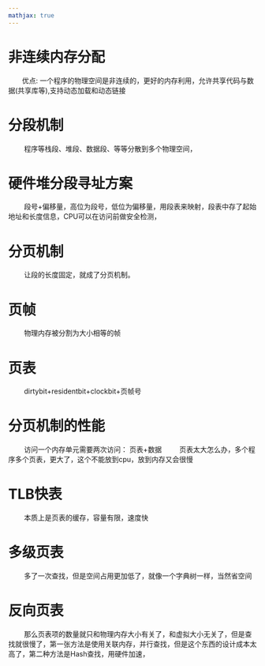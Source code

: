 ```yaml
---
mathjax: true
---
```



# 非连续内存分配
&emsp;&emsp;优点: 一个程序的物理空间是非连续的，更好的内存利用，允许共享代码与数据(共享库等),支持动态加载和动态链接
# 分段机制
&emsp;&emsp; 程序等栈段、堆段、数据段、等等分散到多个物理空间，
# 硬件堆分段寻址方案
&emsp;&emsp; 段号+偏移量，高位为段号，低位为偏移量，用段表来映射，段表中存了起始地址和长度信息，CPU可以在访问前做安全检测，
# 分页机制
&emsp;&emsp; 让段的长度固定，就成了分页机制。
# 页帧
&emsp;&emsp; 物理内存被分割为大小相等的帧
# 页表
&emsp;&emsp; dirtybit+residentbit+clockbit+页帧号
# 分页机制的性能
&emsp;&emsp; 访问一个内存单元需要两次访问： 页表+数据
&emsp;&emsp;  页表太大怎么办，多个程序多个页表，更大了，这个不能放到cpu，放到内存又会很慢

<!-- more -->
# TLB快表
&emsp;&emsp; 本质上是页表的缓存，容量有限，速度快
# 多级页表
&emsp;&emsp; 多了一次查找，但是空间占用更加低了，就像一个字典树一样，当然省空间
# 反向页表
&emsp;&emsp; 那么页表项的数量就只和物理内存大小有关了，和虚拟大小无关了，但是查找就很慢了，第一张方法是使用关联内存，并行查找，但是这个东西的设计成本太高了，第二种方法是Hash查找，用硬件加速，





